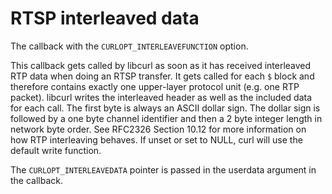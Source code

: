 # RTSP interleaved data

The callback with the `CURLOPT_INTERLEAVEFUNCTION` option.

This callback gets called by libcurl as soon as it has received interleaved
RTP data when doing an RTSP transfer. It gets called for each `$` block and
therefore contains exactly one upper-layer protocol unit (e.g. one RTP
packet). libcurl writes the interleaved header as well as the included data
for each call. The first byte is always an ASCII dollar sign. The dollar sign
is followed by a one byte channel identifier and then a 2 byte integer length
in network byte order. See RFC2326 Section 10.12 for more information on how
RTP interleaving behaves. If unset or set to NULL, curl will use the default
write function.

The `CURLOPT_INTERLEAVEDATA` pointer is passed in the userdata argument in the
callback.
